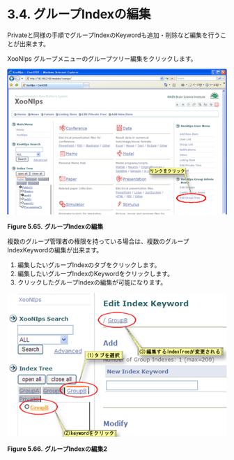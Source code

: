 # 3.4. グループIndexの編集

Privateと同様の手順でグループIndexのKeywordも追加・削除など編集を行うことが出来ます。

XooNIps グループメニューのグループツリー編集をクリックします。

![Edit a group index.](../../.gitbook/assets/xoonips-operate60%20%281%29.png)

**Figure 5.65.**  **グループIndexの編集**



複数のグループ管理者の権限を持っている場合は、複数のグループIndexKeywordの編集が出来ます。

1. 編集したいグループIndexのタブをクリックします。
2. 編集したいグループIndexのKeywordをクリックします。
3. クリックしたグループIndexの編集が可能になります。

![Edit a group index 2](../../.gitbook/assets/xoonips-operate61%20%281%29.png)

**Figure 5.66.**  **グループIndexの編集2**

